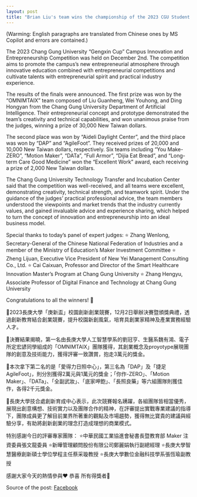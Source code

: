 ```yaml
---
layout: post
title: "Brian Liu's team wins the championship of the 2023 CGU Student Startup Compititioin"
---
```


 (Warming: English paragraphs are translated from Chinese ones by MS Copilot and errors are contained.)

 The 2023 Chang Gung University “Gengxin Cup” Campus Innovation and Entrepreneurship Competition was held on December 2nd. The competition aims to promote the campus’s new entrepreneurial atmosphere through innovative education combined with entrepreneurial competitions and cultivate talents with entrepreneurial spirit and practical industry experience.

The results of the finals were announced. The first prize was won by the “OMNIMTAIX” team composed of Liu Guanheng, Wei Youhong, and Ding Hongyan from the Chang Gung University Department of Artificial Intelligence. Their entrepreneurial concept and prototype demonstrated the team’s creativity and technical capabilities, and won unanimous praise from the judges, winning a prize of 30,000 New Taiwan dollars.

The second place was won by “Aideli Daylight Center”, and the third place was won by “DAP” and “AgileFoot”. They received prizes of 20,000 and 10,000 New Taiwan dollars, respectively. Six teams including “You Make-ZERO”, “Motion Maker”, “DATa”, “Full Armor”, “Dijia Eat Bread”, and “Long-term Care Good Medicine” won the “Excellent Work” award, each receiving a prize of 2,000 New Taiwan dollars.

The Chang Gung University Technology Transfer and Incubation Center said that the competition was well-received, and all teams were excellent, demonstrating creativity, technical strength, and teamwork spirit. Under the guidance of the judges’ practical professional advice, the team members understood the viewpoints and market trends that the industry currently values, and gained invaluable advice and experience sharing, which helped to turn the concept of innovation and entrepreneurship into an ideal business model.

Special thanks to today’s panel of expert judges: ⭐ Zhang Wenlong, Secretary-General of the Chinese National Federation of Industries and a member of the Ministry of Education’s Maker Investment Committee ⭐ Zheng Lijuan, Executive Vice President of New Yei Management Consulting Co., Ltd. ⭐ Cai Caixuan, Professor and Director of the Smart Healthcare Innovation Master’s Program at Chang Gung University ⭐ Zhang Hengyu, Associate Professor of Digital Finance and Technology at Chang Gung University

Congratulations to all the winners! 🎉


🎉2023長庚大學「庚新盃」校園創新創業競賽，12月2日舉辦決賽暨頒獎典禮，透過創新教育結合創業競賽，提升校園新創風氣，培育具創業家精神及產業實務經驗人才。

🎉決賽結果揭曉，第一名由長庚大學人工智慧學系的劉冠亨、生醫系魏有鴻、電子所定宏諺同學組成的「OMNIMTAIX」團隊獲得，其創業概念及proyotype展現團隊的創意及技術能力，獲得評審一致讚賞，抱走3萬元的獎金。

🎉本次拿下第二名的是「愛得力日照中心」，第三名為「DAP」及「捷足AgileFoot」，則分別獲得2萬元與1萬元的獎金；「你作-ZERO」、「Motion Maker」、「DATa」、「全副武妝」、「底家呷飽」、「長照良藥」等六組團隊則獲佳作，各得2千元獎金。

🎉長庚大學技合處創新育成中心表示，此次競賽報名踴躍，各組團隊皆相當優秀，展現出創意構想、技術實力以及團隊合作的精神，在評審提出實戰專業建議的指導下，團隊成員更了解目前業界所著重的觀點及市場趨勢，獲得無比寶貴的建議與經驗分享，有助將創新創業的理念打造成理想的商業模式。

特別感謝今日的評審專家團隊：
⭐中華民國工業協進會秘書長暨教育部 Maker 注資委員張文龍委員
⭐新曄管理顧問股份有限公司鄭麗娟執行副總經理
⭐長庚大學智慧醫療創新碩士學位學程主任蔡采璇教授
⭐長庚大學數位金融科技學系張恆瑜副教授

感謝大家今天的熱情參與❤️
恭喜 所有得獎者🎉

Source of the post: [Facebook](https://m.facebook.com/story.php?story_fbid=pfbid02BAnNqqKZtTF6oxz1Bkysozu5w9omQyCzmC3HmDTjuQX8TrdZ8vMLUFkUsCi8kYCbl&id=100063962268824&eav=AfZJltCINiSeXWUdIxroZKUcLpQhd_1QVBKLTU6GCjF_XeWzQKjmegfMrwqx1W1_RaM&m_entstream_source=timeline&paipv=0)